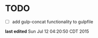 TODO
===================================================
* [ ] add gulp-concat functionality to gulpfile

**last edited** Sun Jul 12 04:20:50 CDT 2015
